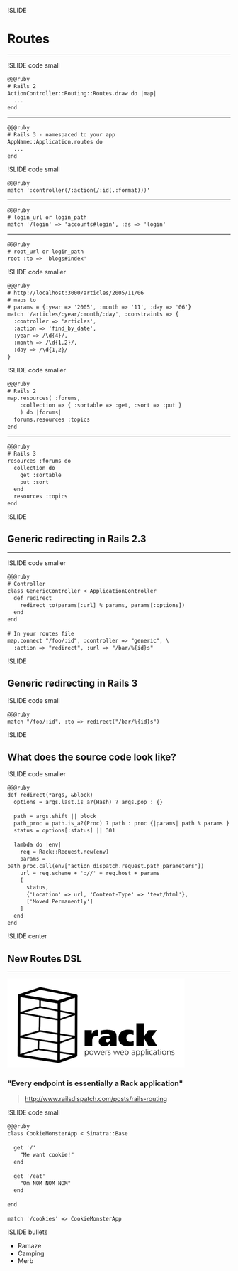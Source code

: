 !SLIDE
# Routes #
***

!SLIDE code small

    @@@ruby
    # Rails 2
    ActionController::Routing::Routes.draw do |map| 
      ...
    end 
***
    @@@ruby    
    # Rails 3 - namespaced to your app
    AppName::Application.routes do
      ...
    end 

!SLIDE code small

    @@@ruby
    match ':controller(/:action(/:id(.:format)))'
    
***    

    @@@ruby
    # login_url or login_path
    match '/login' => 'accounts#login', :as => 'login'
    
***    

    @@@ruby
    # root_url or login_path
    root :to => 'blogs#index'

!SLIDE code smaller

    @@@ruby
    # http://localhost:3000/articles/2005/11/06
    # maps to
    # params = {:year => '2005', :month => '11', :day => '06'}
    match '/articles/:year/:month/:day', :constraints => {
      :controller => 'articles',
      :action => 'find_by_date',
      :year => /\d{4}/,
      :month => /\d{1,2}/,
      :day => /\d{1,2}/
    }

!SLIDE code smaller

    @@@ruby
    # Rails 2
    map.resources( :forums, 
        :collection => { :sortable => :get, :sort => :put }
        ) do |forums|
      forums.resources :topics
    end
***
    @@@ruby
    # Rails 3
    resources :forums do
      collection do
        get :sortable
        put :sort
      end
      resources :topics
    end

!SLIDE
## Generic redirecting in Rails 2.3 ##
***

!SLIDE code smaller

    @@@ruby
    # Controller
    class GenericController < ApplicationController
      def redirect
        redirect_to(params[:url] % params, params[:options])
      end
    end
    
    # In your routes file
    map.connect "/foo/:id", :controller => "generic", \
      :action => "redirect", :url => "/bar/%{id}s"

!SLIDE
## Generic redirecting in Rails 3 ##

!SLIDE code small

    @@@ruby
    match "/foo/:id", :to => redirect("/bar/%{id}s")

!SLIDE

## What does the source code look like? ##

!SLIDE code smaller

    @@@ruby 
    def redirect(*args, &block)
      options = args.last.is_a?(Hash) ? args.pop : {}

      path = args.shift || block
      path_proc = path.is_a?(Proc) ? path : proc {|params| path % params }
      status = options[:status] || 301

      lambda do |env|
        req = Rack::Request.new(env)
        params = path_proc.call(env["action_dispatch.request.path_parameters"])
        url = req.scheme + '://' + req.host + params
        [
          status, 
          {'Location' => url, 'Content-Type' => 'text/html'}, 
          ['Moved Permanently']
        ]
      end
    end
    
!SLIDE center

##  New Routes DSL  ##
***

!["Every endpoint is essentially a Rack application"](rack-logo.png)

### "Every endpoint is essentially a Rack application" ###
> http://www.railsdispatch.com/posts/rails-routing

!SLIDE code small

    @@@ruby
    class CookieMonsterApp < Sinatra::Base

      get '/'
        "Me want cookie!"
      end

      get '/eat'
        "Om NOM NOM NOM"
      end

    end

    match '/cookies' => CookieMonsterApp

!SLIDE bullets

* Ramaze
* Camping
* Merb